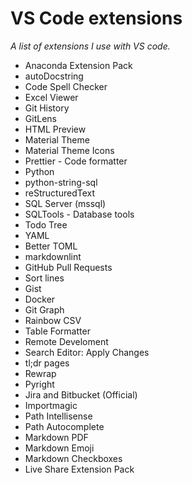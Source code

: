 # VS Code extensions

_A list of extensions I use with VS code._

- Anaconda Extension Pack
- autoDocstring
- Code Spell Checker
- Excel Viewer
- Git History
- GitLens
- HTML Preview
- Material Theme
- Material Theme Icons
- Prettier - Code formatter
- Python
- python-string-sql
- reStructuredText
- SQL Server (mssql)
- SQLTools - Database tools
- Todo Tree
- YAML
- Better TOML
- markdownlint
- GitHub Pull Requests
- Sort lines
- Gist
- Docker
- Git Graph
- Rainbow CSV
- Table Formatter
- Remote Develoment
- Search Editor: Apply Changes
- tl;dr pages
- Rewrap
- Pyright
- Jira and Bitbucket (Official)
- Importmagic
- Path Intellisense
- Path Autocomplete
- Markdown PDF
- Markdown Emoji
- Markdown Checkboxes
- Live Share Extension Pack
